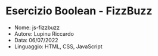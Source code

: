 # Esercizio Boolean - FizzBuzz

* Nome: js-fizzbuzz
* Autore: Lupinu Riccardo
* Data: 06/07/2022
* Linguaggio: HTML, CSS, JavaScript



